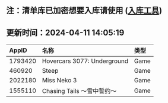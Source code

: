 ## 注：清单库已加密想要入库请使用 ([入库工具](https://github.com/BlankTMing/ManifestAutoUpdate/releases))

## 更新时间：2024-04-11 14:05:19
| AppID | 名称 | 类型  |
| :-------------------- | :----------------------------- | :----------- |
| 1793420 | Hovercars 3077: Underground| Game |
| 460920 | Steep| Game |
| 2022180 | Miss Neko 3| Game |
| 1555110 | Chasing Tails 〜雪中誓约〜| Game |

